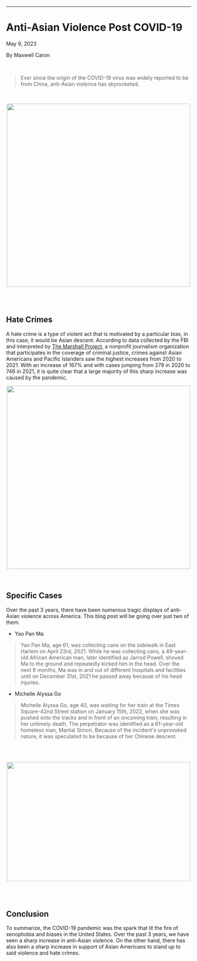   ---
 
# Anti-Asian Violence Post COVID-19
 
 May 9, 2023
 
 By Maxwell Caron

<br>

> Ever since the origin of the COVID-19 virus was widely reported to be from China, anti-Asian violence has skyrocketed.

<br>

<p align="center">
  <img src="https://github.com/MaxwellCaron/ethn/assets/69171981/0764e036-3ebd-4c35-ade9-efd5b08ffe7b"  width="500" height="500">
</p>
 
<br><br>

## Hate Crimes

A hate crime is a type of violent act that is motivated by a particular bias, in this case, it would be Asian descent. According to data collected by the FBI and interpreted by [The Marshall Project](https://www.themarshallproject.org/2023/03/25/asian-hate-crime-fbi-black-lgbtq), a nonprofit journalism organization that participates in the coverage of criminal justice, crimes against Asian Americans and Pacific Islanders saw the highest increases from 2020 to 2021. With an increase of 167% and with cases jumping from 279 in 2020 to 746 in 2021, it is quite clear that a large majority of this sharp increase was caused by the pandemic.

<p align="center">
  <img src="https://github.com/MaxwellCaron/ethn/assets/69171981/7c64e50f-5852-456b-8c15-f0c07344207c"  width="500" height="500">
</p>

<br>

## Specific Cases

Over the past 3 years, there have been numerous tragic displays of anti-Asian violence across America. This blog post will be going over just two of them.

- Yao Pan Ma
> Yao Pan Ma, age 61, was collecting cans on the sidewalk in East Harlem on April 23rd, 2021. While he was collecting cans, a 49-year-old African American man, later identified as Jarrod Powell, shoved Ma to the ground and repeatedly kicked him in the head. Over the next 8 months, Ma was in and out of different hospitals and facilities until on December 31st, 2021 he passed away because of his head injuries.

- Michelle Alyssa Go
>  Michelle Alyssa Go, age 40, was waiting for her train at the Times Square-42nd Street station on January 15th, 2022, when she was pushed onto the tracks and in front of an oncoming train, resulting in her untimely death. The perpetrator was identified as a 61-year-old homeless man, Martial Simon. Because of the incident's unprovoked nature, it was speculated to be because of her Chinese descent.

<br><br>

<p align="center">
  <img src="https://github.com/MaxwellCaron/ethn/assets/69171981/5062defd-52de-4d0a-9a6a-467edc587c50"  width="500" height="325">
</p>

<br><br>

## Conclusion

To summarize, the COVID-19 pandemic was the spark that lit the fire of xenophobia and biases in the United States. Over the past 3 years, we have seen a sharp increase in anti-Asian violence. On the other hand, there has also been a sharp increase in support of Asian Americans to stand up to said violence and hate crimes.


 
